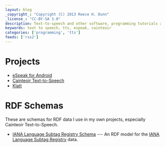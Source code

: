 ```yaml
---
layout: blog
_copyright_: "Copyright (C) 2013 Reece H. Dunn"
_license_: "CC-BY-SA 3.0"
description: Text-to-speech and other software, programming tutorials and information.
keywords: text to speech, tts, espeak, cainteoir
categories: ['programming', 'tts']
feeds: ['rss2']
---
```


# Projects

*  [eSpeak for Android](/espeak-for-android)
*  [Cainteoir Text-to-Speech](/cainteoir)
*  [Klatt](/klatt)

# RDF Schemas

These are schemas for RDF data I use in my own projects, especially
Cainteoir Text-to-Speech.

*  [IANA Language Subtag Registry Schema](/schema/2013/iana) --- An RDF model for the
   [IANA Language Subtag Registry](http://www.iana.org/assignments/language-subtag-registry)
   data.
